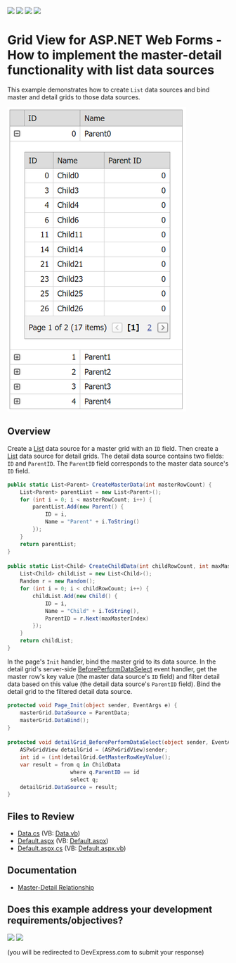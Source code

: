 <!-- default badges list -->
![](https://img.shields.io/endpoint?url=https://codecentral.devexpress.com/api/v1/VersionRange/128534565/22.1.3%2B)
[![](https://img.shields.io/badge/Open_in_DevExpress_Support_Center-FF7200?style=flat-square&logo=DevExpress&logoColor=white)](https://supportcenter.devexpress.com/ticket/details/E5018)
[![](https://img.shields.io/badge/📖_How_to_use_DevExpress_Examples-e9f6fc?style=flat-square)](https://docs.devexpress.com/GeneralInformation/403183)
[![](https://img.shields.io/badge/💬_Leave_Feedback-feecdd?style=flat-square)](#does-this-example-address-your-development-requirementsobjectives)
<!-- default badges end -->
# Grid View for ASP.NET Web Forms - How to implement the master-detail functionality with list data sources

This example demonstrates how to create `List` data sources and bind master and detail grids to those data sources.

![Master-detail grids](MasterDetailBoundToListDataSource.png)

## Overview

Create a [List](https://learn.microsoft.com/en-us/dotnet/api/system.collections.generic.list-1?view=net-7.0) data source for a master grid with an `ID` field. Then create a [List](https://learn.microsoft.com/en-us/dotnet/api/system.collections.generic.list-1?view=net-7.0) data source for detail grids. The detail data source contains two fields: `ID` and `ParentID`. The `ParentID` field corresponds to the master data source's `ID` field.

```cs
public static List<Parent> CreateMasterData(int masterRowCount) {
    List<Parent> parentList = new List<Parent>();
    for (int i = 0; i < masterRowCount; i++) {
        parentList.Add(new Parent() {
            ID = i,
            Name = "Parent" + i.ToString()
        });
    }
    return parentList;
}

public static List<Child> CreateChildData(int childRowCount, int maxMasterIndex) {
    List<Child> childList = new List<Child>();
    Random r = new Random();
    for (int i = 0; i < childRowCount; i++) {
        childList.Add(new Child() {
            ID = i,
            Name = "Child" + i.ToString(),
            ParentID = r.Next(maxMasterIndex)
        });
    }
    return childList;
}
```

In the page's `Init` handler, bind the master grid to its data source. In the detail grid's server-side [BeforePerformDataSelect](https://docs.devexpress.com/AspNet/DevExpress.Web.ASPxGridBase.BeforePerformDataSelect) event handler, get the master row's key value (the master data source's `ID` field) and filter detail data based on this value (the detail data source's `ParentID` field). Bind the detail grid to the filtered detail data source.

```cs
protected void Page_Init(object sender, EventArgs e) {
    masterGrid.DataSource = ParentData;
    masterGrid.DataBind();
}

protected void detailGrid_BeforePerformDataSelect(object sender, EventArgs e) {
    ASPxGridView detailGrid = (ASPxGridView)sender;
    int id = (int)detailGrid.GetMasterRowKeyValue();
    var result = from q in ChildData
                    where q.ParentID == id
                    select q;
    detailGrid.DataSource = result;
}
```

## Files to Review

* [Data.cs](./CS/Data.cs) (VB: [Data.vb](./VB/Data.vb))
* [Default.aspx](./CS/Default.aspx) (VB: [Default.aspx](./VB/Default.aspx))
* [Default.aspx.cs](./CS/Default.aspx.cs) (VB: [Default.aspx.vb](./VB/Default.aspx.vb))

## Documentation

* [Master-Detail Relationship](https://docs.devexpress.com/AspNet/3772/components/grid-view/concepts/master-detail-relationship)
<!-- feedback -->
## Does this example address your development requirements/objectives?

[<img src="https://www.devexpress.com/support/examples/i/yes-button.svg"/>](https://www.devexpress.com/support/examples/survey.xml?utm_source=github&utm_campaign=asp-net-web-forms-grid-bind-master-and-detail-grids-to-list-data-sources&~~~was_helpful=yes) [<img src="https://www.devexpress.com/support/examples/i/no-button.svg"/>](https://www.devexpress.com/support/examples/survey.xml?utm_source=github&utm_campaign=asp-net-web-forms-grid-bind-master-and-detail-grids-to-list-data-sources&~~~was_helpful=no)

(you will be redirected to DevExpress.com to submit your response)
<!-- feedback end -->
